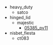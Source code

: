 * heavy_duty
  * satco
* hinged_lid
  * majestic
    * [05385_pv11](hinged_lid/majestic/05385_pv11)
* nisbet_fiesta
  * ct083
